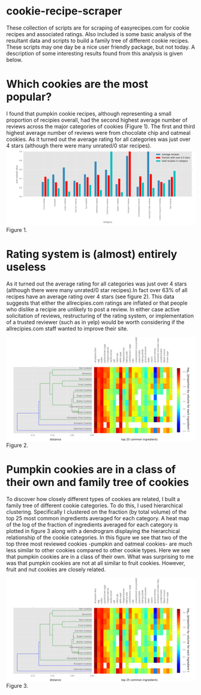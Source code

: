 # cookie-recipe-scraper

These collection of scripts are for scraping of easyrecipes.com for cookie recipes and associated ratings. Also included is some basic analysis of the resultant data and scripts to build a family tree of different cookie recipes. These scripts may one day be a nice user friendly package, but not today. A description of some interesting results found from this analysis is given below.

# Which cookies are the most popular?
I found that pumpkin cookie recipes, although representing a small proportion of recipies overall, had the second highest average number of reviews across the major categories of cookies (Figure 1). The first and third highest average number of reviews were from chocolate chip and oatmeal cookies. As it turned out the average rating for all categories was just over 4 stars (although there were many unrated/0 star recipes).
![alt tag](https://github.com/jrhouser/cookie-recipe-scraper/blob/master/figure_1.png)
Figure 1.

# Rating system is (almost) entirely useless 
As it turned out the average rating for all categories was just over 4 stars (although there were many unrated/0 star recipes).In fact over 63% of all recipes have an average rating over 4 stars (see figure 2). This data suggests that either the allrecipies.com ratings are inflated or that people who dislike a recipie are unlikely to post a review. In either case active solicitation of reviews, restructuring of the rating system, or implementation of a trusted reviewer (such as in yelp) would be worth considering if the allrecipies.com staff wanted to improve their site. 

![alt tag](https://github.com/jrhouser/cookie-recipe-scraper/blob/master/figure3.png)
Figure 2.

# Pumpkin cookies are in a class of their own and family tree of cookies
To discover how closely different types of cookies are related, I built a family tree of different cookie categories. To do this,  I used hierarchical clustering. Specifically I clustered on the fraction (by total volume) of the top 25 most common ingredients averaged for each category. A heat map of the log of the fraction of ingredients averaged for each category is plotted in figure 3 along with a dendrogram displaying the hierarchical relationship of the cookie categories.  In this figure we see that two of the top three most reviewed cookies -pumpkin and oatmeal cookies- are much less similar to other cookies compared to other cookie types. Here we see that pumpkin cookies are in a class of their own. What was surprising to me was that pumpkin cookies are not at all similar to fruit cookies. However, fruit and nut cookies are closely related. 

![alt tag](https://github.com/jrhouser/cookie-recipe-scraper/blob/master/figure3.png)
Figure 3.
